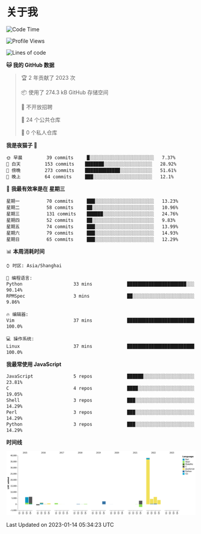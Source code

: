 # 关于我

<!--START_SECTION:waka-->
![Code Time](http://img.shields.io/badge/Code%20Time-692%20hrs%2014%20mins-blue)

![Profile Views](http://img.shields.io/badge/%E4%B8%AA%E4%BA%BA%E8%B5%84%E6%96%99%E8%A7%82%E7%9C%8B%E6%AC%A1%E6%95%B0-13-blue)

![Lines of code](https://img.shields.io/badge/%E4%BB%8E%E3%80%8CHello%20World%E3%80%8D%E8%B5%B7%E6%88%91%E5%B7%B2%E7%BB%8F%E5%86%99%E4%BA%86-70%20Thousand%20%E8%A1%8C%E4%BB%A3%E7%A0%81-blue)

**🐱 我的 GitHub 数据** 

> 🏆 2 年贡献了 2023 次
 > 
> 📦  使用了 274.3 kB GitHub 存储空间 
 > 
> 🚫 不开放招聘
 > 
> 📜 24 个公共仓库 
 > 
> 🔑 0 个私人仓库  
 > 
**我是夜猫子 🦉** 

```text
🌞 早晨         39 commits     █░░░░░░░░░░░░░░░░░░░░░░░░   7.37% 
🌆 白天         153 commits    ███████░░░░░░░░░░░░░░░░░░   28.92% 
🌃 傍晚         273 commits    █████████████░░░░░░░░░░░░   51.61% 
🌙 晚上         64 commits     ███░░░░░░░░░░░░░░░░░░░░░░   12.1%

```
📅 **我最有效率是在 星期三** 

```text
星期一          70 commits     ███░░░░░░░░░░░░░░░░░░░░░░   13.23% 
星期二          58 commits     ██░░░░░░░░░░░░░░░░░░░░░░░   10.96% 
星期三          131 commits    ██████░░░░░░░░░░░░░░░░░░░   24.76% 
星期四          52 commits     ██░░░░░░░░░░░░░░░░░░░░░░░   9.83% 
星期五          74 commits     ███░░░░░░░░░░░░░░░░░░░░░░   13.99% 
星期六          79 commits     ███░░░░░░░░░░░░░░░░░░░░░░   14.93% 
星期日          65 commits     ███░░░░░░░░░░░░░░░░░░░░░░   12.29%

```


📊 **本周消耗时间** 

```text
⌚︎ 时区: Asia/Shanghai

💬 编程语言: 
Python                   33 mins             ██████████████████████░░░   90.14% 
RPMSpec                  3 mins              ██░░░░░░░░░░░░░░░░░░░░░░░   9.86%

🔥 编辑器: 
Vim                      37 mins             █████████████████████████   100.0%

💻 操作系统: 
Linux                    37 mins             █████████████████████████   100.0%

```

**我最常使用 JavaScript** 

```text
JavaScript               5 repos             ██████░░░░░░░░░░░░░░░░░░░   23.81% 
C                        4 repos             ████░░░░░░░░░░░░░░░░░░░░░   19.05% 
Shell                    3 repos             ███░░░░░░░░░░░░░░░░░░░░░░   14.29% 
Perl                     3 repos             ███░░░░░░░░░░░░░░░░░░░░░░   14.29% 
Python                   3 repos             ███░░░░░░░░░░░░░░░░░░░░░░   14.29%

```


**时间线**

![Chart not found](https://raw.githubusercontent.com/Arondight/Arondight/master/charts/bar_graph.png) 


 Last Updated on 2023-01-14 05:34:23 UTC
<!--END_SECTION:waka-->
